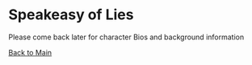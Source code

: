 # Speakeasy of Lies

Please come back later for character Bios and background information

[Back to Main](README.md)
